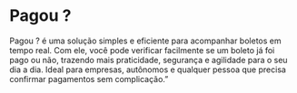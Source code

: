 # Pagou ?
Pagou ? é uma solução simples e eficiente para acompanhar boletos em tempo real. Com ele, você pode verificar facilmente se um boleto já foi pago ou não, trazendo mais praticidade, segurança e agilidade para o seu dia a dia. Ideal para empresas, autônomos e qualquer pessoa que precisa confirmar pagamentos sem complicação.”
